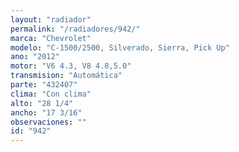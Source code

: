 ```yaml
---
layout: "radiador"
permalink: "/radiadores/942/"
marca: "Chevrolet"
modelo: "C-1500/2500, Silverado, Sierra, Pick Up"
ano: "2012"
motor: "V6 4.3, V8 4.8,5.0"
transmision: "Automática"
parte: "432407"
clima: "Con clima"
alto: "28 1/4"
ancho: "17 3/16"
observaciones: ""
id: "942"
---
```



